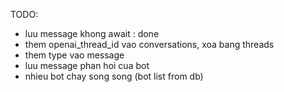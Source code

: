 TODO:

- luu message khong await : done
- them openai_thread_id vao conversations, xoa bang threads
- them type vao message
- luu message phan hoi cua bot
- nhieu bot chay song song (bot list from db)
